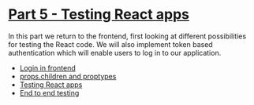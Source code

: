 # [Part 5 - Testing React apps](https://fullstackopen.com/en/part5)

In this part we return to the frontend, first looking at different possibilities for testing the React code. We will also implement token based authentication which will enable users to log in to our application.

-   [Login in frontend](https://fullstackopen.com/en/part5/login_in_frontend)
-   [props.children and proptypes](https://fullstackopen.com/en/part5/props_children_and_proptypes)
-   [Testing React apps](https://fullstackopen.com/en/part5/testing_react_apps)
-   [End to end testing](https://fullstackopen.com/en/part5/end_to_end_testing)

